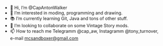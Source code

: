 - 👋 Hi, I’m @CapAntonWalker
- 👀 I’m interested in moding, programming and drawing.
- 📚 I’m currently learning Git, Java and tons of other stuff.
- 🙋 I’m looking to collaborate on some Vintage Story mods.
- 📫 How to reach me Telegramm @cap_aw, Instagramm @tony_turnover, e-mail mcsandboxer@gmail.com
